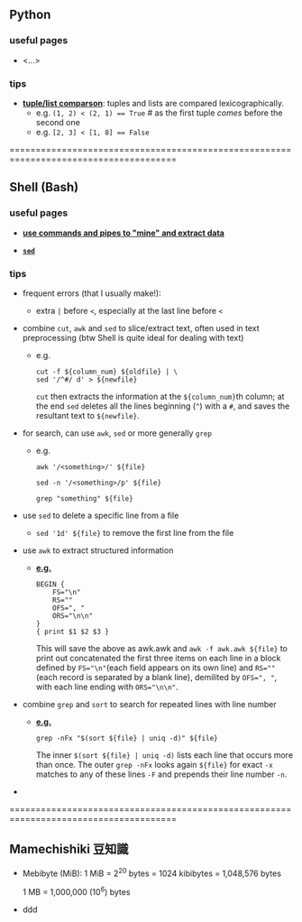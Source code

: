 <h2>Python</h2>

<h3>useful pages</h3>

- <...>

<h3>tips</h3>

- [**tuple/list comparson**](https://docs.python.org/3/reference/expressions.html#value-comparisons): tuples and lists are compared lexicographically.
  - e.g. `(1, 2) < (2, 1) == True` # as the first tuple _comes_ before the second one
  - e.g. `[2, 3] < [1, 8] == False`

======================================================================================

<h2>Shell (Bash)</h2>

<h3>useful pages</h3>

- [**use commands and pipes to "mine" and extract data**](http://teaching.idallen.com/cst8207/13w/notes/805_data_mining.html)

- [**`sed`**](https://edoras.sdsu.edu/doc/sed.html)

<h3>tips</h3>

- frequent errors (that I usually make!):
  - extra `|` before `<`, especially at the last line before `<`

- combine `cut`, `awk` and `sed` to slice/extract text, often used in text preprocessing (btw Shell is quite ideal for dealing with text)
  - e.g.
  
      ```
      cut -f ${column_num} ${oldfile} | \
      sed '/^#/ d' > ${newfile}
      ```
     
     `cut` then extracts the information at the `${column_num}`th column; at the end `sed` `d`eletes all the lines beginning (`^`) with a `#`, and saves the resultant text to `${newfile}`.
     
- for search, can use `awk`, `sed` or more generally `grep`
  - e.g.
  
      ```awk '/<something>/' ${file}```
      
      ```sed -n '/<something>/p' ${file}```
      
      ```grep "something" ${file}```
      
- use `sed` to delete a specific line from a file
  - `sed '1d' ${file}` to remove the first line from the file
  
- use `awk` to extract structured information
  - [**e.g.**](https://www.funtoo.org/Awk_by_Example,_Part_2)
  
      ```
      BEGIN {
          FS="\n"
          RS=""
          OFS=", "
          ORS="\n\n"
      }
      { print $1 $2 $3 }
      ```
      
      This will save the above as awk.awk and `awk -f awk.awk ${file}` to print out concatenated the first three items on each line in a block defined by `FS="\n"`(each field appears on its own line) and `RS=""`(each record is separated by a blank line), demilited by `OFS=", "`, with each line ending with `ORS="\n\n"`.

- combine `grep` and `sort` to search for repeated lines with line number
  - [**e.g.**](https://unix.stackexchange.com/questions/113719/unix-command-to-check-if-any-two-lines-in-a-file-are-same/113761)
  
      ```
      grep -nFx "$(sort ${file} | uniq -d)" ${file}
      ```

      The inner `$(sort ${file} | uniq -d)` lists each line that occurs more than once. The outer `grep -nFx` looks again `${file}` for exact `-x` matches to any of these lines `-F` and prepends their line number `-n`.
      
- 

======================================================================================

<h2>Mamechishiki 豆知識</h2>

- Mebibyte (MiB): 1 MiB = 2<sup>20</sup> bytes = 1024 kibibytes = 1,048,576 bytes
    
  1 MB = 1,000,000 (10<sup>6</sup>) bytes
    
- ddd
